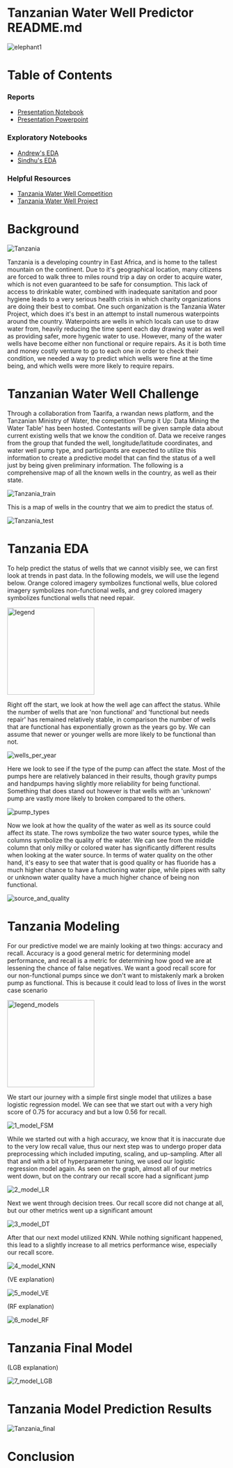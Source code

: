 # Tanzanian Water Well Predictor README.md
![elephant1](https://timbuktutravel.imgix.net/countries/kodak_images/000/000/005/original/Elephants-Serengeti-Safari-timbuktu.jpg?w=1420&h=946&auto=format&crop=fit&fit=min&dpr=1&q=50)

# Table of Contents

### Reports
- [Presentation Notebook](https://github.com/awyeh64/Tanzanian_Water_Well_Predictor/blob/main/notebooks/report/report.ipynb)
- [Presentation Powerpoint]( https://github.com/awyeh64/Tanzanian_Water_Well_Predictor/blob/main/reports/Tanzanian_Water_Well_Data_Presentation.pdf )

### Exploratory Notebooks
- [Andrew's EDA]( https://github.com/awyeh64/Tanzanian_Water_Well_Predictor/blob/main/notebooks/exploratory/ayeh_eda.ipynb )
- [Sindhu's EDA]( https://github.com/awyeh64/Tanzanian_Water_Well_Predictor/blob/main/notebooks/exploratory/Sindhu_EDA.ipynb )

### Helpful Resources
- [Tanzania Water Well Competition](https://www.drivendata.org/competitions/7/pump-it-up-data-mining-the-water-table/page/23/)
- [Tanzania Water Well Project ]( https://www.tanzaniawaterproject.org/ )

# Background
![Tanzania](/reports/figures/Tanzania.jpg)

Tanzania is a developing country in East Africa, and is home to the tallest mountain on the continent.  Due to it's geographical location, many citizens are forced to walk three to miles round trip a day on order to acquire water, which is not even guaranteed to be safe for consumption.  This lack of access to drinkable water, combined with inadequate sanitation and poor hygiene leads to a very serious health crisis in which charity organizations are doing their best to combat.  One such organization is the Tanzania Water Project, which does it's best in an attempt to install numerous waterpoints around the country.  Waterpoints are wells in which locals can use to draw water from, heavily reducing the time spent each day drawing water as well as providing safer, more hygenic water to use.  However, many of the water wells have become either non functional or require repairs.  As it is both time and money costly venture to go to each one in order to check their condition, we needed a way to predict which wells were fine at the time being, and which wells were more likely to require repairs.

# Tanzanian Water Well Challenge

Through a collaboration from Taarifa, a rwandan news platform, and the Tanzanian Ministry of Water, the competition 'Pump it Up: Data Mining the Water Table' has been hosted.  Contestants will be given sample data about current existing wells that we know the condition of.  Data we receive ranges from the group that funded the well, longitude/latitude coordinates, and water well pump type, and participants are expected to utilize this information to create a predictive model that can find the status of a well just by being given preliminary information. The following is a comprehensive map of all the known wells in the country, as well as their state.

![Tanzania_train](/reports/figures/Tanzania_train.jpg)

This is a map of wells in the country that we aim to predict the status of.

![Tanzania_test](/reports/figures/Tanzania_test.jpg)


# Tanzania EDA

To help predict the status of wells that we cannot visibly see, we can first look at trends in past data.  In the following models, we will use the legend below.  Orange colored imagery symbolizes functional wells, blue colored imagery symbolizes non-functional wells, and grey colored imagery symbolizes functional wells that need repair.

<img src = '/reports/figures/legend.png' alt = 'legend' width = '200'>

Right off the start, we look at how the well age can affect the status.  While the number of wells that are 'non functional' and 'functional but needs repair' has remained relatively stable, in comparison the number of wells that are functional has exponentially grown as the years go by.  We can assume that newer or younger wells are more likely to be functional than not.

![wells_per_year](/reports/figures/wells_per_year.png)

Here we look to see if the type of the pump can affect the state.  Most of the pumps here are relatively balanced in their results, though gravity pumps and handpumps having slightly more reliability for being functional.  Something that does stand out however is that wells with an 'unknown' pump are vastly more likely to broken compared to the others.

![pump_types](/reports/figures/pump_types.png)

Now we look at how the quality of the water as well as its source could affect its state.  The rows symbolize the two water source types, while the columns symbolize the quality of the water.  We can see from the middle column that only milky or colored water has significantly different results when looking at the water source.  In terms of water quality on the other hand, it's easy to see that water that is good quality or has fluoride has a much higher chance to have a functioning water pipe, while pipes with salty or unknown water quality have a much higher chance of being non functional.

![source_and_quality](/reports/figures/source_and_quality.png)


# Tanzania Modeling

For our predictive model we are mainly looking at two things: accuracy and recall.  Accuracy is a good general metric for determining model performance, and recall is a metric for determining how good we are at lessening the chance of false negatives.  We want a good recall score for our non-functional pumps since we don't want to mistakenly mark a broken pump as functional.  This is because it could lead to loss of lives in the worst case scenario

<img src = '/reports/figures/legend_models.png' alt = 'legend_models' width = '200'>

We start our journey with a simple first single model that utilizes a base logistic regression model.  We can see that we start out with a very high score of 0.75 for accuracy and but a low 0.56 for recall.

![1_model_FSM](/reports/figures/1_model_FSM.png)

While we started out with a high accuracy, we know that it is inaccurate due to the very low recall value, thus our next step was to undergo proper data preprocessing which included imputing, scaling, and up-sampling.  After all that and with a bit of hyperparameter tuning, we used our logistic regression model again.  As seen on the graph, almost all of our metrics went down, but on the contrary our recall score had a significant jump

![2_model_LR](/reports/figures/2_model_LR.png)

Next we went through decision trees.  Our recall score did not change at all, but our other metrics went up a significant amount

![3_model_DT](/reports/figures/3_model_DT.png)

After that our next model utilized KNN.  While nothing significant happened, this lead to a slightly increase to all metrics performance wise, especially our recall score.

![4_model_KNN](/reports/figures/4_model_KNN.png)

(VE explanation)

![5_model_VE](/reports/figures/5_model_VE.png)

(RF explanation)

![6_model_RF](/reports/figures/6_model_RF.png)

# Tanzania Final Model

(LGB explanation)

![7_model_LGB](/reports/figures/7_model_LGB.png)


# Tanzania Model Prediction Results



![Tanzania_final](/reports/figures/Tanzania_final.jpg)


# Conclusion
